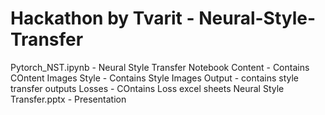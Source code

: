 # Hackathon by Tvarit - Neural-Style-Transfer

Pytorch_NST.ipynb - Neural Style Transfer Notebook
Content - Contains COntent Images
Style - Contains Style Images
Output - contains style transfer outputs
Losses - COntains Loss excel sheets
Neural Style Transfer.pptx - Presentation

